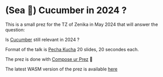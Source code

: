 # (Sea 🌊) Cucumber in 2024 ?

This is a small prez for the TZ of Zenika in May 2024 that will answer the question:

Is [Cucumber](https://cucumber.io/) still relevant in 2024 ?

Format of the talk is [Pecha Kucha](https://www.pechakucha.com/)
20 slides, 20 secondes each.

The prez is done with [Compose ur Prez](https://github.com/KodeinKoders/CuP) 🙌

The latest WASM version of the prez is available [here](https://gosunet.github.io/sea-cucumber-prez-2024/)